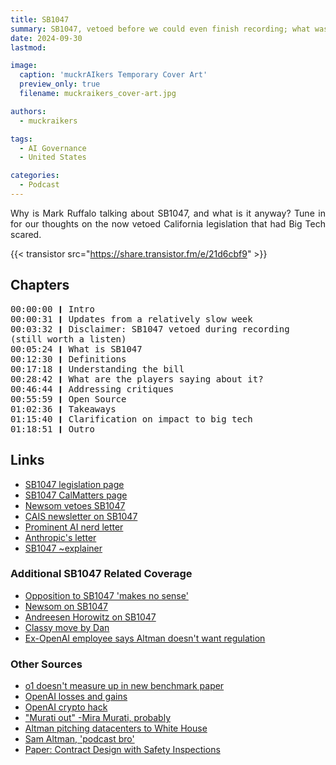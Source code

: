 ```yaml
---
title: SB1047
summary: SB1047, vetoed before we could even finish recording; what was it about and how'd we get here?
date: 2024-09-30
lastmod: 

image:
  caption: 'muckrAIkers Temporary Cover Art'
  preview_only: true
  filename: muckraikers_cover-art.jpg

authors:
  - muckraikers

tags:
  - AI Governance
  - United States

categories: 
  - Podcast
---
```


<div style="text-align: justify">
Why is Mark Ruffalo talking about SB1047, and what is it anyway? Tune in for our thoughts on the now vetoed California legislation that had Big Tech scared.

{{< transistor src="https://share.transistor.fm/e/21d6cbf9" >}}
</div>

## Chapters

<div style="text-align: left; font-family:monospace;">
00:00:00 ❙ Intro<br>
00:00:31 ❙ Updates from a relatively slow week<br>
00:03:32 ❙ Disclaimer: SB1047 vetoed during recording (still worth a listen)<br>
00:05:24 ❙ What is SB1047<br>
00:12:30 ❙ Definitions<br>
00:17:18 ❙ Understanding the bill<br>
00:28:42 ❙ What are the players saying about it?<br>
00:46:44 ❙ Addressing critiques<br>
00:55:59 ❙ Open Source<br>
01:02:36 ❙ Takeaways<br>
01:15:40 ❙ Clarification on impact to big tech<br>
01:18:51 ❙ Outro
</div>

## Links
- [SB1047 legislation page](https://legiscan.com/CA/text/SB1047/2023)
- [SB1047 CalMatters page](https://digitaldemocracy.calmatters.org/bills/ca_202320240sb1047)
- [Newsom vetoes SB1047](https://calmatters.org/economy/2024/09/california-artificial-intelligence-bill-veto/)
- [CAIS newsletter on SB1047](https://newsletter.safe.ai/p/aisn-40-california-ai-legislation)
- [Prominent AI nerd letter](https://safesecureai.org/experts)
- [Anthropic's letter](https://cdn.sanity.io/files/4zrzovbb/website/6a3b14a98a781a6b69b9a3c5b65da26a44ecddc6.pdf)
- [SB1047 ~explainer](https://thezvi.substack.com/p/guide-to-sb-1047)

### Additional SB1047 Related Coverage
- [Opposition to SB1047 'makes no sense'](https://techcrunch.com/2024/08/21/openais-opposition-to-californias-ai-law-makes-no-sense-says-state-senator/)
- [Newsom on SB1047](https://techcrunch.com/2024/09/17/governor-newsom-on-california-ai-bill-sb-1047-i-cant-solve-for-everything/)
- [Andreesen Horowitz on SB1047](https://a16z.com/sb-1047-what-you-need-to-know-with-anjney-midha/)
- [Classy move by Dan](https://x.com/DanHendrycks/status/1816523907777888563)
- [Ex-OpenAI employee says Altman doesn't want regulation](https://www.windowscentral.com/software-apps/ex-openai-researchers-claim-sam-altmans-public-support-for-ai-regulation-is-a-facade-when-actual-regulation-is-on-the-table-he-opposes-it)


### Other Sources
- [o1 doesn't measure up in new benchmark paper](https://x.com/shishirpatil_/status/1837205152132153803)
- [OpenAI losses and gains](https://www.cnbc.com/2024/09/27/openai-sees-5-billion-loss-this-year-on-3point7-billion-in-revenue.html?__source=threads%7Cmain)
- [OpenAI crypto hack](https://www.engadget.com/social-media/openais-x-account-was-hacked-to-promote-a-crypto-scam-130020696.html?guccounter=1)
- ["Murati out" -Mira Murati, probably](https://x.com/miramurati/status/1839025700009030027)
- [Altman pitching datacenters to White House](https://www.bloomberg.com/news/articles/2024-09-24/openai-pitched-white-house-on-unprecedented-data-center-buildout)
- [Sam Altman, 'podcast bro'](https://www.tomshardware.com/tech-industry/tsmc-execs-allegedly-dismissed-openai-ceo-sam-altman-as-podcasting-bro)
- [Paper: Contract Design with Safety Inspections](https://arxiv.org/abs/2311.02537)

